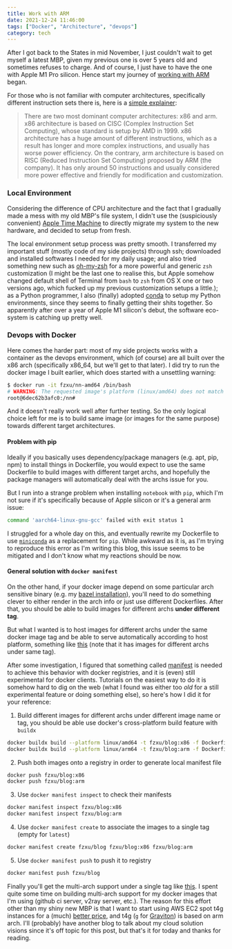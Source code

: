 ```yaml
---
title: Work with ARM
date: 2021-12-24 11:46:00
tags: ["Docker", "Architecture", "devops"]
category: tech
---
```

After I got back to the States in mid November, I just couldn't wait to get myself a latest MBP, given my previous one is over 5 years old and sometimes refuses to charge. And of course, I just have to have the one with Apple M1 Pro silicon. Hence start my journey of [working with ARM](/post/working-with-arm/) began.

For those who is not familiar with computer architectures, specifically different instruction sets there is, here is a [simple explainer](https://www.section.io/engineering-education/arm-x86/):

> There are two most dominant computer architectures: x86 and arm. x86 architecture is based on CISC (Complex Instruction Set Computing), whose standard is setup by AMD in 1999. x86 architecture has a huge amount of different instructions, which as a result has longer and more complex instructions, and usually has worse power efficiency. On the contrary, arm architecture is based on RISC (Reduced Instruction Set Computing) proposed by ARM (the company). It has only around 50 instructions and usually considered more power effective and friendly for modification and customization.

### Local Environment

Considering the difference of CPU architecture and the fact that I gradually made a mess with my old MBP's file system, I didn't use the (suspiciously convenient) [Apple Time Machine](https://support.apple.com/en-us/HT201250) to directly migrate my system to the new hardware, and decided to setup from fresh.

The local environment setup process was pretty smooth. I transferred my important stuff (mostly code of my side projects) through ssh; downloaded and installed softwares I needed for my daily usage; and also tried something new such as [oh-my-zsh](https://ohmyz.sh/) for a more powerful and generic `zsh` customization (I might be the last one to realise this, but Apple somehow changed default shell of Terminal from `bash` to `zsh` from OS X one or two versions ago, which fucked up my previous customization setups a little.); as a Python programmer, I also (finally) adopted [conda](https://docs.conda.io/en/latest/) to setup my Python environments, since they seems to finally getting their shits together. So apparently after over a year of Apple M1 silicon's debut, the software eco-system is catching up pretty well.

### Devops with Docker

Here comes the harder part: most of my side projects works with a container as the devops environment, which (of course) are all built over the x86 arch (specifically x86_64, but we'll get to that later). I did try to run the docker image I built earlier, which does started with a unsettling warning:

```bash
$ docker run -it fzxu/nn-amd64 /bin/bash
# WARNING: The requested image's platform (linux/amd64) does not match the detected host platform (linux/arm64/v8) and no specific platform was requested
root@6dec62b3afc0:/nn#
```

And it doesn't really work well after further testing. So the only logical choice left for me is to build same image (or images for the same purpose) towards different target architectures.

#### Problem with pip

Ideally if you basically uses dependency/package managers (e.g. apt, pip, npm) to install things in Dockerfile, you would expect to use the same Dockerfile to build images with different target archs, and hopefully the package managers will automatically deal with the archs issue for you.

But I run into a strange problem when installing `notebook` with `pip`, which I'm not sure if it's specifically because of Apple silicon or it's a general arm issue:

```bash
command 'aarch64-linux-gnu-gcc' failed with exit status 1
```

I struggled for a whole day on this, and eventually rewrite my Dockerfile to use [`miniconda`](https://docs.conda.io/en/latest/miniconda.html) as a replacement for `pip`. While awkward as it is, as I'm trying to reproduce this error as I'm writing this blog, this issue seems to be mitigated and I don't know what my reactions should be now.

#### General solution with `docker manifest`

On the other hand, if your docker image depend on some particular arch sensitive binary (e.g. my [bazel installation](https://docs.bazel.build/versions/main/install-ubuntu.html#install-on-ubuntu)), you'll need to do something clever to either render in the arch info or just use different Dockerfiles. After that, you should be able to build images for different archs __under different tag__.

But what I wanted is to host images for different archs under the same docker image tag and be able to serve automatically according to host platform, something like [this](https://hub.docker.com/_/ubuntu?tab=tags) (note that it has images for different archs under same tag).

After some investigation, I figured that something called [manifest](https://docs.docker.com/engine/reference/commandline/manifest/) is needed to achieve this behavior with docker registries, and it is (even) still experimental for docker clients. Tutorials on the easiest way to do it is somehow hard to dig on the web (what I found was either too _old_ for a still experimental feature or doing something else), so here's how I did it for your reference:

1. Build different images for different archs under different image name or tag, you should be able use docker's cross-platform build feature with `buildx`

```bash
docker buildx build --platform linux/amd64 -t fzxu/blog:x86 -f Dockerfile_x86 .
docker buildx build --platform linux/arm64 -t fzxu/blog:arm -f Dockerfile_arm .
```

2. Push both images onto a registry in order to generate local manifest file

```bash
docker push fzxu/blog:x86
docker push fzxu/blog:arm
```

3. Use `docker manifest inspect` to check their manifests

```bash
docker manifest inspect fzxu/blog:x86
docker manifest inspect fzxu/blog:arm

```

4. Use `docker manifest create` to associate the images to a single tag (empty for `latest`)
```bash
docker manifest create fzxu/blog fzxu/blog:x86 fzxu/blog:arm
```

5. Use `docker manifest push` to push it to registry

```bash
docker manifest push fzxu/blog
```

Finally you'll get the multi-arch support under a single tag like [this](https://hub.docker.com/r/fzxu/blog/tags). I spent quite some time on building multi-arch support for my docker images that I'm using (github ci server, v2ray server, etc.). The reason for this effort other than my shiny new MBP is that I want to start using AWS EC2 spot t4g instances for a (much) [better price](https://aws.amazon.com/ec2/spot/pricing/), and t4g (`g` for [Graviton](https://aws.amazon.com/ec2/graviton/)) is based on arm arch. I'll (probably) have another blog to talk about my cloud solution visions since it's off topic for this post, but that's it for today and thanks for reading.

